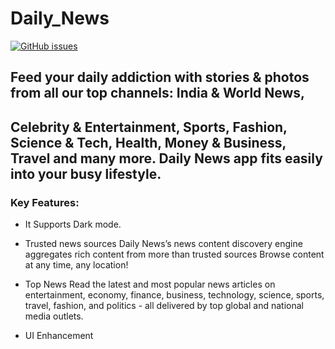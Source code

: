 # Daily_News

[![GitHub issues](https://img.shields.io/github/issues/Sambit650/Daily_News)](https://github.com/Sambit650/Daily_News/issues)

## Feed your daily addiction with stories & photos from all our top channels: India & World News,
## Celebrity & Entertainment, Sports, Fashion, Science & Tech, Health, Money & Business, Travel and many more. Daily News app fits easily into your busy lifestyle.

### Key Features:

* It Supports Dark mode.

* Trusted news sources
Daily News’s news content discovery engine aggregates rich content from more than trusted sources Browse content at any time, any location!

* Top News
Read the latest and most popular news articles on entertainment, economy, finance, business, technology,
science, sports, travel, fashion, and politics - all delivered by top global and national media outlets.

* UI Enhancement
